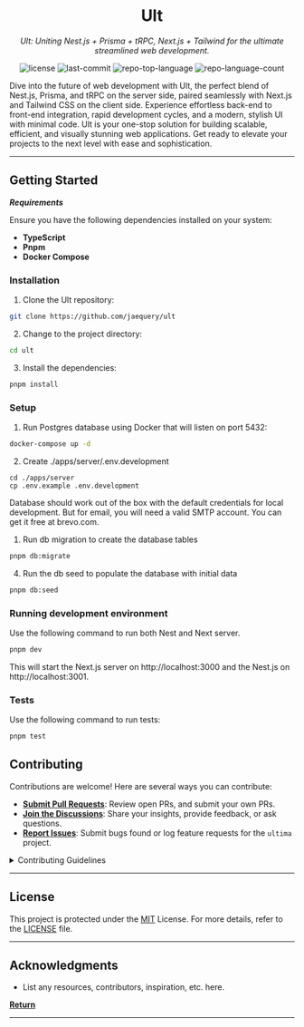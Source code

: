 <p align="center">
    <h1 align="center">Ult</h1>
</p>
<p align="center">
    <em>Ult: Uniting Nest.js + Prisma + tRPC, Next.js + Tailwind for the ultimate streamlined web development.</em>
</p>

<p align="center>
	
![Ult logo](https://github.com/jaequery/Ult/assets/794507/61f068f3-53a6-4a18-be5d-f7746ecbdd3e)

</p>

<p align="center">
	<img src="https://img.shields.io/github/license/jaequery/ultima?style=flat&color=0080ff" alt="license">
	<img src="https://img.shields.io/github/last-commit/jaequery/ultima?style=flat&logo=git&logoColor=white&color=0080ff" alt="last-commit">
	<img src="https://img.shields.io/github/languages/top/jaequery/ultima?style=flat&color=0080ff" alt="repo-top-language">
	<img src="https://img.shields.io/github/languages/count/jaequery/ultima?style=flat&color=0080ff" alt="repo-language-count">
<p>
<p>Dive into the future of web development with Ult, the perfect blend of Nest.js, Prisma, and tRPC on the server side, paired seamlessly with Next.js and Tailwind CSS on the client side. Experience effortless back-end to front-end integration, rapid development cycles, and a modern, stylish UI with minimal code. Ult is your one-stop solution for building scalable, efficient, and visually stunning web applications. Get ready to elevate your projects to the next level with ease and sophistication.</p>

<hr>

##  Getting Started

***Requirements***

Ensure you have the following dependencies installed on your system:

* **TypeScript**
* **Pnpm**
* **Docker Compose**

###  Installation

1. Clone the Ult repository:

```sh
git clone https://github.com/jaequery/ult
```

2. Change to the project directory:

```sh
cd ult
```

3. Install the dependencies:

```sh
pnpm install
```

###  Setup

1. Run Postgres database using Docker that will listen on port 5432:

```sh
docker-compose up -d
```

2. Create ./apps/server/.env.development

```
cd ./apps/server
cp .env.example .env.development
```

Database should work out of the box with the default credentials for local development.
But for email, you will need a valid SMTP account. You can get it free at brevo.com.

1. Run db migration to create the database tables

```sh
pnpm db:migrate
```

4. Run the db seed to populate the database with initial data

```sh
pnpm db:seed
```

###  Running development environment

Use the following command to run both Nest and Next server.

```sh
pnpm dev
```

This will start the Next.js server on http://localhost:3000 and the Nest.js on http://localhost:3001.


###  Tests

Use the following command to run tests:

```sh
pnpm test
```

##  Contributing

Contributions are welcome! Here are several ways you can contribute:

- **[Submit Pull Requests](https://github.com/jaequery/ult/blob/main/CONTRIBUTING.md)**: Review open PRs, and submit your own PRs.
- **[Join the Discussions](https://github.com/jaequery/ult/discussions)**: Share your insights, provide feedback, or ask questions.
- **[Report Issues](https://github.com/jaequery/ult/issues)**: Submit bugs found or log feature requests for the `ultima` project.

<details closed>
    <summary>Contributing Guidelines</summary>

1. **Fork the Repository**: Start by forking the project repository to your github account.
2. **Clone Locally**: Clone the forked repository to your local machine using a git client.
   ```sh
   git clone https://github.com/jaequery/ult
   ```
3. **Create a New Branch**: Always work on a new branch, giving it a descriptive name.
   ```sh
   git checkout -b new-feature-x
   ```
4. **Make Your Changes**: Develop and test your changes locally.
5. **Commit Your Changes**: Commit with a clear message describing your updates.
   ```sh
   git commit -m 'Implemented new feature x.'
   ```
6. **Push to GitHub**: Push the changes to your forked repository.
   ```sh
   git push origin new-feature-x
   ```
7. **Submit a Pull Request**: Create a PR against the original project repository. Clearly describe the changes and their motivations.

Once your PR is reviewed and approved, it will be merged into the main branch.

</details>

---

##  License

This project is protected under the [MIT](https://choosealicense.com/licenses) License. For more details, refer to the [LICENSE](https://choosealicense.com/licenses/) file.

---

##  Acknowledgments

- List any resources, contributors, inspiration, etc. here.

[**Return**](#-quick-links)

---
